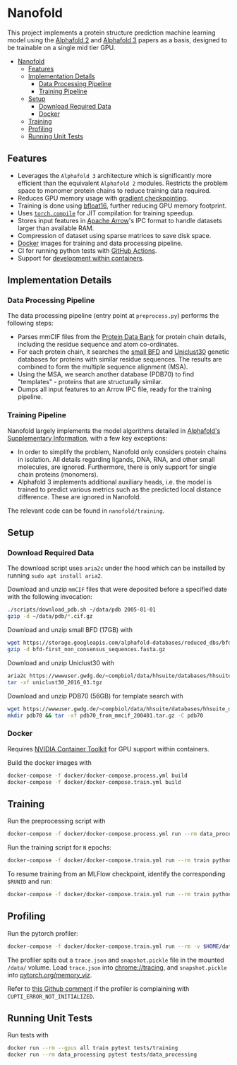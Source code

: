 # Nanofold
This project implements a protein structure prediction machine learning model using the [Alphafold 2](https://www.nature.com/articles/s41586-021-03819-2) and [Alphafold 3](https://www.nature.com/articles/s41586-024-07487-w) papers as a basis, designed to be trainable on a single mid tier GPU.

- [Nanofold](#nanofold)
  - [Features](#features)
  - [Implementation Details](#implementation-details)
    - [Data Processing Pipeline](#data-processing-pipeline)
    - [Training Pipeline](#training-pipeline)
  - [Setup](#setup)
    - [Download Required Data](#download-required-data)
    - [Docker](#docker)
  - [Training](#training)
  - [Profiling](#profiling)
  - [Running Unit Tests](#running-unit-tests)


## Features
* Leverages the `Alphafold 3` architecture which is significantly more efficient than the equivalent `Alphafold 2` modules. Restricts the problem space to monomer protein chains to reduce training data required.
* Reduces GPU memory usage with [gradient checkpointing](https://pytorch.org/docs/stable/checkpoint.html).
* Training is done using [bfloat16](https://pytorch.org/docs/stable/amp.html), further reducing GPU memory footprint.
* Uses [`torch.compile`](https://pytorch.org/docs/stable/generated/torch.compile.html) for JIT compilation for training speedup.
* Stores input features in [Apache Arrow](https://arrow.apache.org/docs/index.html)'s IPC format to handle datasets larger than available RAM.
* Compression of dataset using sparse matrices to save disk space.
* [Docker](https://www.docker.com/) images for training and data processing pipeline.
* CI for running python tests with [GitHub Actions](https://docs.github.com/en/actions).
* Support for [development within containers](https://code.visualstudio.com/docs/devcontainers/containers).


## Implementation Details
### Data Processing Pipeline
The data processing pipeline (entry point at `preprocess.py`) performs the following steps:
* Parses mmCIF files from the [Protein Data Bank](https://www.rcsb.org/) for protein chain details, including the residue sequence and atom co-ordinates.
* For each protein chain, it searches the [small BFD](https://bfd.mmseqs.com/) and [Uniclust30](https://uniclust.mmseqs.com/) genetic databases for proteins with similar residue sequences. The results are combined to form the multiple sequence alignment (MSA).
* Using the MSA, we search another database (PDB70) to find "templates" - proteins that are structurally similar.
* Dumps all input features to an Arrow IPC file, ready for the training pipeline.

### Training Pipeline
Nanofold largely implements the model algorithms detailed in [Alphafold's Supplementary Information](https://static-content.springer.com/esm/art%3A10.1038%2Fs41586-024-07487-w/MediaObjects/41586_2024_7487_MOESM1_ESM.pdf), with a few key exceptions:
* In order to simplify the problem, Nanofold only considers protein chains in isolation. All details regarding ligands, DNA, RNA, and other small molecules, are ignored. Furthermore, there is only support for single chain proteins (monomers).
* Alphafold 3 implements additional auxiliary heads, i.e. the model is trained to predict various metrics such as the predicted local distance difference. These are ignored in Nanofold.

The relevant code can be found in `nanofold/training`.

## Setup
### Download Required Data
The download script uses `aria2c` under the hood which can be installed by running `sudo apt install aria2`.

Download and unzip `mmCIF` files that were deposited before a specified date with the following invocation:
```bash
./scripts/download_pdb.sh ~/data/pdb 2005-01-01
gzip -d ~/data/pdb/*.cif.gz
```

Download and unzip small BFD (17GB) with
```bash
wget https://storage.googleapis.com/alphafold-databases/reduced_dbs/bfd-first_non_consensus_sequences.fasta.gz
gzip -d bfd-first_non_consensus_sequences.fasta.gz
```

Download and unzip Uniclust30 with
```bash
aria2c https://wwwuser.gwdg.de/~compbiol/data/hhsuite/databases/hhsuite_dbs/old-releases/uniclust30_2016_03.tgz
tar -xf uniclust30_2016_03.tgz
```

Download and unzip PDB70 (56GB) for template search with
```bash
wget https://wwwuser.gwdg.de/~compbiol/data/hhsuite/databases/hhsuite_dbs/old-releases/pdb70_from_mmcif_200401.tar.gz
mkdir pdb70 && tar -xf pdb70_from_mmcif_200401.tar.gz -C pdb70
```

### Docker
Requires [NVIDIA Container Toolkit](https://docs.nvidia.com/datacenter/cloud-native/container-toolkit/latest/install-guide.html)
for GPU support within containers.

Build the docker images with
```bash
docker-compose -f docker/docker-compose.process.yml build
docker-compose -f docker/docker-compose.train.yml build
```

## Training
Run the preprocessing script with
```bash
docker-compose -f docker/docker-compose.process.yml run --rm data_processing python preprocess.py -m /data/pdb/ -c /preprocess/ -o /preprocess/features.arrow --small_bfd /data/bfd-first_non_consensus_sequences.fasta --pdb70 /data/pdb70/pdb70 --uniclust30 /data/uniclust30_2016_03/uniclust30_2016_03
```

Run the training script for `N` epochs:
```bash
docker-compose -f docker/docker-compose.train.yml run --rm train python train.py -c config/config.json -i /preprocess/features.arrow --mlflow --max-epoch $N
```

To resume training from an MLFlow checkpoint, identify the corresponding `$RUNID` and run:
```bash
docker-compose -f docker/docker-compose.train.yml run --rm train python train.py -r $RUNID -i /preprocess/features.arrow --mlflow --max-epoch $N
```

## Profiling
Run the pytorch profiler:
```bash
docker-compose -f docker/docker-compose.train.yml run --rm -v $HOME/data:/data train python profiler.py -c config/config.json -i /preprocess/features.arrow --mode time --mode memory
```
The profiler spits out a `trace.json` and `snapshot.pickle` file in the mounted `/data/` volume.
Load `trace.json` into [chrome://tracing](chrome://tracing/), and `snapshot.pickle` into [pytorch.org/memory_viz](https://pytorch.org/memory_viz).

Refer to [this Github comment](https://github.com/pytorch/pytorch/issues/99615#issuecomment-1827386273) if the profiler is complaining with `CUPTI_ERROR_NOT_INITIALIZED`.

## Running Unit Tests
Run tests with
```bash
docker run --rm --gpus all train pytest tests/training
docker run --rm data_processing pytest tests/data_processing
```
